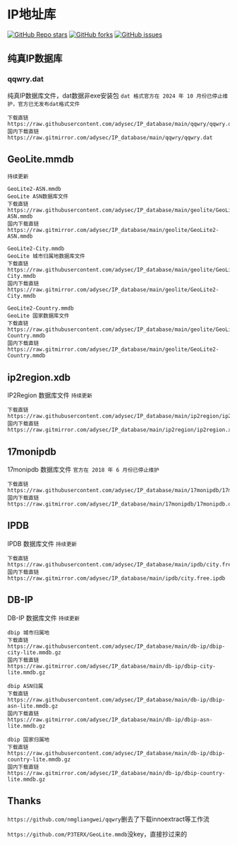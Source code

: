 # IP地址库
<a href="https://github.com/adysec/IP_database/stargazers"><img alt="GitHub Repo stars" src="https://img.shields.io/github/stars/adysec/IP_database?color=yellow&logo=riseup&logoColor=yellow&style=flat-square"></a>
<a href="https://github.com/adysec/IP_database/network/members"><img alt="GitHub forks" src="https://img.shields.io/github/forks/adysec/IP_database?color=orange&style=flat-square"></a>
<a href="https://github.com/adysec/IP_database/issues"><img alt="GitHub issues" src="https://img.shields.io/github/issues/adysec/IP_database?color=red&style=flat-square"></a>

## 纯真IP数据库
### qqwry.dat
纯真IP数据库文件，dat数据非exe安装包
`dat 格式官方在 2024 年 10 月份已停止维护，官方已无发布dat格式文件`
```
下载直链
https://raw.githubusercontent.com/adysec/IP_database/main/qqwry/qqwry.dat
国内下载直链
https://raw.gitmirror.com/adysec/IP_database/main/qqwry/qqwry.dat
```
## GeoLite.mmdb
`持续更新`
```
GeoLite2-ASN.mmdb
GeoLite ASN数据库文件
下载直链
https://raw.githubusercontent.com/adysec/IP_database/main/geolite/GeoLite2-ASN.mmdb
国内下载直链
https://raw.gitmirror.com/adysec/IP_database/main/geolite/GeoLite2-ASN.mmdb

GeoLite2-City.mmdb
GeoLite 城市归属地数据库文件
下载直链
https://raw.githubusercontent.com/adysec/IP_database/main/geolite/GeoLite2-City.mmdb
国内下载直链
https://raw.gitmirror.com/adysec/IP_database/main/geolite/GeoLite2-City.mmdb

GeoLite2-Country.mmdb
GeoLite 国家数据库文件
下载直链
https://raw.githubusercontent.com/adysec/IP_database/main/geolite/GeoLite2-Country.mmdb
国内下载直链
https://raw.gitmirror.com/adysec/IP_database/main/geolite/GeoLite2-Country.mmdb
```
## ip2region.xdb
IP2Region 数据库文件
`持续更新`
```
下载直链
https://raw.githubusercontent.com/adysec/IP_database/main/ip2region/ip2region.xdb
国内下载直链
https://raw.gitmirror.com/adysec/IP_database/main/ip2region/ip2region.xdb
```
## 17monipdb
17monipdb 数据库文件
`官方在 2018 年 6 月份已停止维护`
```
下载直链
https://raw.githubusercontent.com/adysec/IP_database/main/17monipdb/17monipdb.dat
国内下载直链
https://raw.gitmirror.com/adysec/IP_database/main/17monipdb/17monipdb.dat
```
## IPDB
IPDB 数据库文件
`持续更新`
```
下载直链
https://raw.githubusercontent.com/adysec/IP_database/main/ipdb/city.free.ipdb
国内下载直链
https://raw.gitmirror.com/adysec/IP_database/main/ipdb/city.free.ipdb
```
## DB-IP
DB-IP 数据库文件
`持续更新`
```
dbip 城市归属地
下载直链
https://raw.githubusercontent.com/adysec/IP_database/main/db-ip/dbip-city-lite.mmdb.gz
国内下载直链
https://raw.gitmirror.com/adysec/IP_database/main/db-ip/dbip-city-lite.mmdb.gz

dbip ASN归属
下载直链
https://raw.githubusercontent.com/adysec/IP_database/main/db-ip/dbip-asn-lite.mmdb.gz
国内下载直链
https://raw.gitmirror.com/adysec/IP_database/main/db-ip/dbip-asn-lite.mmdb.gz

dbip 国家归属地
下载直链
https://raw.githubusercontent.com/adysec/IP_database/main/db-ip/dbip-country-lite.mmdb.gz
国内下载直链
https://raw.gitmirror.com/adysec/IP_database/main/db-ip/dbip-country-lite.mmdb.gz
```
## Thanks
`https://github.com/nmgliangwei/qqwry`删去了下载innoextract等工作流

`https://github.com/P3TERX/GeoLite.mmdb`没key，直接抄过来的
